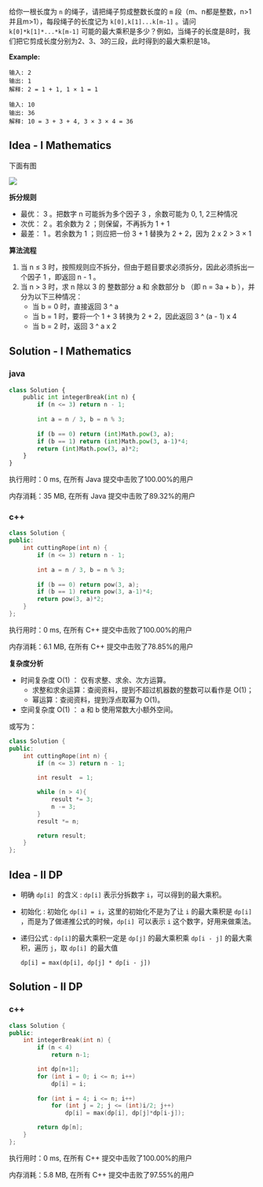 给你一根长度为 `n` 的绳子，请把绳子剪成整数长度的 `m` 段（m、n都是整数，n>1并且m>1），每段绳子的长度记为 `k[0],k[1]...k[m-1]` 。请问 `k[0]*k[1]*...*k[m-1]` 可能的最大乘积是多少？例如，当绳子的长度是8时，我们把它剪成长度分别为2、3、3的三段，此时得到的最大乘积是18。



**Example:**
```
输入: 2
输出: 1
解释: 2 = 1 + 1, 1 × 1 = 1

输入: 10
输出: 36
解释: 10 = 3 + 3 + 4, 3 × 3 × 4 = 36
```

## Idea - I Mathematics

下面有图

![](http://r.photo.store.qq.com/psc?/V50VqFfH2A6OlZ2gWBDL0uxzNK4WmFgm/TmEUgtj9EK6.7V8ajmQrEMaKYGgFOh3O8Y3xGT.bwxh9E7OOsrwEm1T1o7A3suSmpRrBXGDxfc42QH2jrVUoHmkXbFMopR*.kwSH.458Dcc!/r)

**拆分规则**

- 最优： 3 。把数字 n 可能拆为多个因子 3 ，余数可能为 0, 1, 2三种情况
- 次优： 2 。若余数为 2 ；则保留，不再拆为 1 + 1
- 最差： 1 。若余数为 1 ；则应把一份 3 + 1 替换为 2 + 2，因为 2 x 2 > 3 × 1

**算法流程**

1. 当 n ≤ 3 时，按照规则应不拆分，但由于题目要求必须拆分，因此必须拆出一个因子 1 ，即返回 n - 1 。
2. 当 n > 3 时，求 n 除以 3 的 整数部分 a 和 余数部分 b （即 n = 3a + b ），并分为以下三种情况：
   - 当 b = 0 时，直接返回 3 ^ a
   - 当 b = 1 时，要将一个 1 + 3 转换为 2 + 2，因此返回 3 ^ (a - 1) x 4
   - 当 b = 2 时，返回 3 ^ a x 2

## Solution - I Mathematics

### java

```python
class Solution {
    public int integerBreak(int n) {
        if (n <= 3) return n - 1;
        
        int a = n / 3, b = n % 3;
        
        if (b == 0) return (int)Math.pow(3, a);
        if (b == 1) return (int)Math.pow(3, a-1)*4;
        return (int)Math.pow(3, a)*2;
    }
}
```
执行用时：0 ms, 在所有 Java 提交中击败了100.00%的用户

内存消耗：35 MB, 在所有 Java 提交中击败了89.32%的用户

### c++

```c++
class Solution {
public:
    int cuttingRope(int n) {
        if (n <= 3) return n - 1;
        
        int a = n / 3, b = n % 3;
        
        if (b == 0) return pow(3, a);
        if (b == 1) return pow(3, a-1)*4;
        return pow(3, a)*2;
    }
};
```

执行用时：0 ms, 在所有 C++ 提交中击败了100.00%的用户

内存消耗：6.1 MB, 在所有 C++ 提交中击败了78.85%的用户

**复杂度分析**

- 时间复杂度 O(1) ： 仅有求整、求余、次方运算。
  - 求整和求余运算：查阅资料，提到不超过机器数的整数可以看作是 O(1)；
  - 幂运算：查阅资料，提到浮点取幂为 O(1)。
- 空间复杂度 O(1) ： a 和 b 使用常数大小额外空间。

或写为：

```c++
class Solution {
public:
    int cuttingRope(int n) {
        if (n <= 3) return n - 1;
        
        int result  = 1;

        while (n > 4){
            result *= 3;
            n -= 3;
        }
        result *= n;

        return result;
    }
};
```

## Idea - II DP

- 明确 `dp[i] `的含义 :  `dp[i]` 表示分拆数字 `i`，可以得到的最大乘积。

- 初始化 : 初始化 `dp[i] = i`，这里的初始化不是为了让 `i` 的最大乘积是 `dp[i]` ，而是为了做递推公式的时候，`dp[i] `可以表示 `i` 这个数字，好用来做乘法。

- 递归公式 : `dp[i]`的最大乘积一定是 `dp[j]` 的最大乘积乘 `dp[i - j]` 的最大乘积，遍历 `j`，取 `dp[i] `的最大值

  `dp[i] = max(dp[i], dp[j] * dp[i - j])`

## Solution - II DP

### c++

```c++
class Solution {
public:
    int integerBreak(int n) {
        if (n < 4)
            return n-1;

        int dp[n+1];
        for (int i = 0; i <= n; i++)
            dp[i] = i;
        
        for (int i = 4; i <= n; i++)
            for (int j = 2; j <= (int)i/2; j++)
                dp[i] = max(dp[i], dp[j]*dp[i-j]);

        return dp[n];
    }
};
```

执行用时：0 ms, 在所有 C++ 提交中击败了100.00%的用户

内存消耗：5.8 MB, 在所有 C++ 提交中击败了97.55%的用户